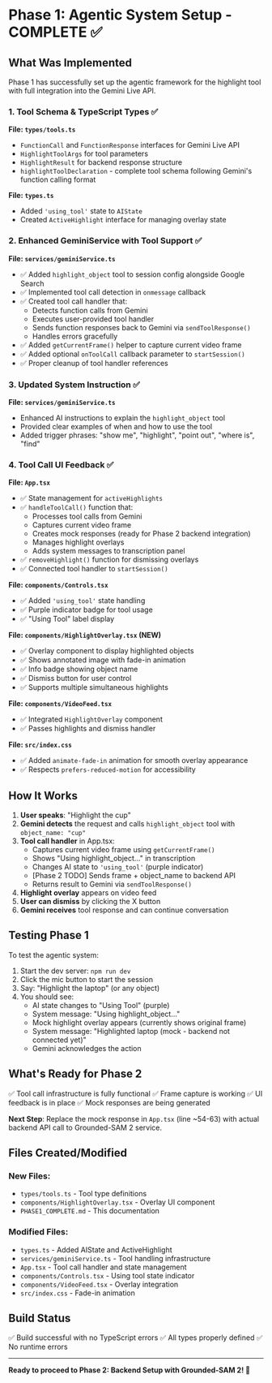 # Phase 1: Agentic System Setup - COMPLETE ✅

## What Was Implemented

Phase 1 has successfully set up the agentic framework for the highlight tool with full integration into the Gemini Live API.

### 1. Tool Schema & TypeScript Types ✅
**File: `types/tools.ts`**
- `FunctionCall` and `FunctionResponse` interfaces for Gemini Live API
- `HighlightToolArgs` for tool parameters
- `HighlightResult` for backend response structure
- `highlightToolDeclaration` - complete tool schema following Gemini's function calling format

**File: `types.ts`**
- Added `'using_tool'` state to `AIState`
- Created `ActiveHighlight` interface for managing overlay state

### 2. Enhanced GeminiService with Tool Support ✅
**File: `services/geminiService.ts`**
- ✅ Added `highlight_object` tool to session config alongside Google Search
- ✅ Implemented tool call detection in `onmessage` callback
- ✅ Created tool call handler that:
  - Detects function calls from Gemini
  - Executes user-provided tool handler
  - Sends function responses back to Gemini via `sendToolResponse()`
  - Handles errors gracefully
- ✅ Added `getCurrentFrame()` helper to capture current video frame
- ✅ Added optional `onToolCall` callback parameter to `startSession()`
- ✅ Proper cleanup of tool handler references

### 3. Updated System Instruction ✅
**File: `services/geminiService.ts`**
- Enhanced AI instructions to explain the `highlight_object` tool
- Provided clear examples of when and how to use the tool
- Added trigger phrases: "show me", "highlight", "point out", "where is", "find"

### 4. Tool Call UI Feedback ✅

**File: `App.tsx`**
- ✅ State management for `activeHighlights`
- ✅ `handleToolCall()` function that:
  - Processes tool calls from Gemini
  - Captures current video frame
  - Creates mock responses (ready for Phase 2 backend integration)
  - Manages highlight overlays
  - Adds system messages to transcription panel
- ✅ `removeHighlight()` function for dismissing overlays
- ✅ Connected tool handler to `startSession()`

**File: `components/Controls.tsx`**
- ✅ Added `'using_tool'` state handling
- ✅ Purple indicator badge for tool usage
- ✅ "Using Tool" label display

**File: `components/HighlightOverlay.tsx` (NEW)**
- ✅ Overlay component to display highlighted objects
- ✅ Shows annotated image with fade-in animation
- ✅ Info badge showing object name
- ✅ Dismiss button for user control
- ✅ Supports multiple simultaneous highlights

**File: `components/VideoFeed.tsx`**
- ✅ Integrated `HighlightOverlay` component
- ✅ Passes highlights and dismiss handler

**File: `src/index.css`**
- ✅ Added `animate-fade-in` animation for smooth overlay appearance
- ✅ Respects `prefers-reduced-motion` for accessibility

## How It Works

1. **User speaks**: "Highlight the cup"
2. **Gemini detects** the request and calls `highlight_object` tool with `object_name: "cup"`
3. **Tool call handler** in App.tsx:
   - Captures current video frame using `getCurrentFrame()`
   - Shows "Using highlight_object..." in transcription
   - Changes AI state to `'using_tool'` (purple indicator)
   - [Phase 2 TODO] Sends frame + object_name to backend API
   - Returns result to Gemini via `sendToolResponse()`
4. **Highlight overlay** appears on video feed
5. **User can dismiss** by clicking the X button
6. **Gemini receives** tool response and can continue conversation

## Testing Phase 1

To test the agentic system:

1. Start the dev server: `npm run dev`
2. Click the mic button to start the session
3. Say: "Highlight the laptop" (or any object)
4. You should see:
   - AI state changes to "Using Tool" (purple)
   - System message: "Using highlight_object..."
   - Mock highlight overlay appears (currently shows original frame)
   - System message: "Highlighted laptop (mock - backend not connected yet)"
   - Gemini acknowledges the action

## What's Ready for Phase 2

✅ Tool call infrastructure is fully functional
✅ Frame capture is working
✅ UI feedback is in place
✅ Mock responses are being generated

**Next Step**: Replace the mock response in `App.tsx` (line ~54-63) with actual backend API call to Grounded-SAM 2 service.

## Files Created/Modified

### New Files:
- `types/tools.ts` - Tool type definitions
- `components/HighlightOverlay.tsx` - Overlay UI component
- `PHASE1_COMPLETE.md` - This documentation

### Modified Files:
- `types.ts` - Added AIState and ActiveHighlight
- `services/geminiService.ts` - Tool handling infrastructure
- `App.tsx` - Tool call handler and state management
- `components/Controls.tsx` - Using tool state indicator
- `components/VideoFeed.tsx` - Overlay integration
- `src/index.css` - Fade-in animation

## Build Status
✅ Build successful with no TypeScript errors
✅ All types properly defined
✅ No runtime errors

---

**Ready to proceed to Phase 2: Backend Setup with Grounded-SAM 2! 🚀**
